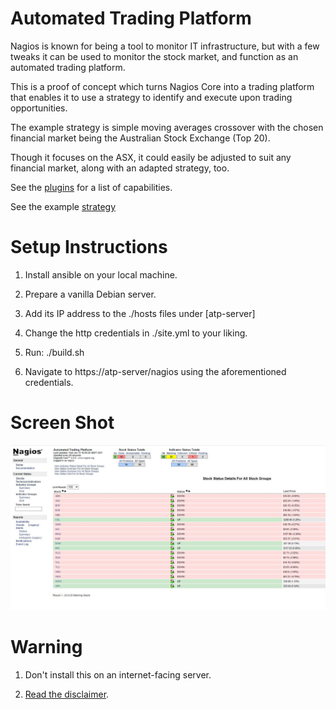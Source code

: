 # Automated Trading Platform

Nagios is known for being a tool to monitor IT infrastructure, but with a few tweaks it can be used to monitor the stock market, and function as an automated trading platform. 

This is a proof of concept which turns Nagios Core into a trading platform that enables it to use a strategy to identify and execute upon trading opportunities.

The example strategy is simple moving averages crossover with the chosen financial market being the Australian Stock Exchange (Top 20). 

Though it focuses on the ASX, it could easily be adjusted to suit any financial market, along with an adapted strategy, too.  

See the [plugins](https://github.com/danielneil/AutomatedTradingPlatform/blob/main/doc/README.PLUGINS.md) for a list of capabilities.

See the example [strategy](https://github.com/danielneil/AutomatedTradingPlatform/blob/main/automatedtradingplatform/files/strategies/moving_averages.py)

# Setup Instructions

1. Install ansible on your local machine.

2. Prepare a vanilla Debian server.

3. Add its IP address to the ./hosts files under [atp-server]

4. Change the http credentials in ./site.yml to your liking.

5. Run: ./build.sh

6. Navigate to https://atp-server/nagios using the aforementioned credentials.

# Screen Shot

![alt text](https://github.com/danielneil/AutomatedTradingPlatform/blob/main/screenshots/screenshot.JPG?raw=true)

# Warning

1. Don't install this on an internet-facing server.

2. [Read the disclaimer](https://github.com/danielneil/AutomatedTradingPlatform/blob/main/DISCLAIMER).

